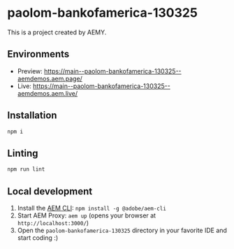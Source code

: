 # paolom-bankofamerica-130325

This is a project created by AEMY.

## Environments

- Preview: https://main--paolom-bankofamerica-130325--aemdemos.aem.page/
- Live: https://main--paolom-bankofamerica-130325--aemdemos.aem.live/

## Installation

```sh
npm i
```

## Linting

```sh
npm run lint
```

## Local development

1. Install the [AEM CLI](https://github.com/adobe/helix-cli): `npm install -g @adobe/aem-cli`
1. Start AEM Proxy: `aem up` (opens your browser at `http://localhost:3000/`)
1. Open the `paolom-bankofamerica-130325` directory in your favorite IDE and start coding :)